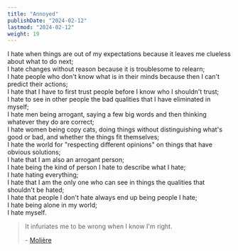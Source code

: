 ```yaml
---
title: "Annoyed"
publishDate: "2024-02-12"
lastmod: "2024-02-12"
weight: 19
---
```


I hate when things are out of my expectations because it leaves me clueless about what to do next;<br/>
I hate changes without reason because it is troublesome to relearn;<br/>
I hate people who don't know what is in their minds because then I can't predict their actions;<br/>
I hate that I have to first trust people before I know who I shouldn't trust;<br/>
I hate to see in other people the bad qualities that I have eliminated in myself;<br/>
I hate men being arrogant, saying a few big words and then thinking whatever they do are correct;<br/>
I hate women being copy cats, doing things without distinguishing what's good or bad, and whether the things fit themselves;<br/>
I hate the world for "respecting different opinions" on things that have obvious solutions;<br/>
I hate that I am also an arrogant person;<br/>
I hate being the kind of person I hate to describe what I hate;<br/>
I hate hating everything;<br/>
I hate that I am the only one who can see in things the qualities that shouldn't be hated;<br/>
I hate that people I don't hate always end up being people I hate;<br/>
I hate being alone in my world;<br/>
I hate myself.<br/>

> It infuriates me to be wrong when I know I'm right.
>
> \- [Molière](https://www.goodreads.com/quotes/81668-it-infuriates-me-to-be-wrong-when-i-know-i-m)
